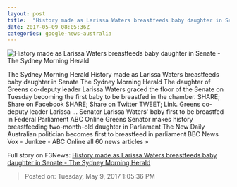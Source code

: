 ```yaml
---
layout: post
title:  "History made as Larissa Waters breastfeeds baby daughter in Senate - The Sydney Morning Herald"
date: 2017-05-09 08:05:36Z
categories: google-news-australia
---
```


![History made as Larissa Waters breastfeeds baby daughter in Senate - The Sydney Morning Herald](http://www.smh.com.au/content/dam/images/g/w/0/x/s/f/image.related.articleLeadwide.620x349.gw0xw9.png/1494376712461.jpg)

The Sydney Morning Herald History made as Larissa Waters breastfeeds baby daughter in Senate The Sydney Morning Herald The daughter of Greens co-deputy leader Larissa Waters graced the floor of the Senate on Tuesday becoming the first baby to be breastfed in the chamber. SHARE; Share on Facebook SHARE; Share on Twitter TWEET; Link. Greens co-deputy leader Larissa ... Senator Larissa Waters' baby first to be breastfed in Federal Parliament ABC Online Greens Senator makes history breastfeeding two-month-old daughter in Parliament The New Daily Australian politician becomes first to breastfeed in parliament BBC News Vox - Junkee - ABC Online all 60 news articles »


Full story on F3News: [History made as Larissa Waters breastfeeds baby daughter in Senate - The Sydney Morning Herald](http://www.f3nws.com/n/bFeFd)

> Posted on: Tuesday, May 9, 2017 1:05:36 PM
